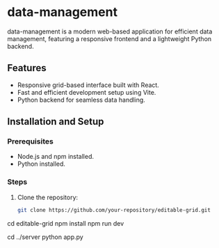 # data-management

data-management is a modern web-based application for efficient data management, featuring a responsive frontend and a lightweight Python backend.

## Features

- Responsive grid-based interface built with React.
- Fast and efficient development setup using Vite.
- Python backend for seamless data handling.

## Installation and Setup

### Prerequisites
- Node.js and npm installed.
- Python installed.

### Steps
1. Clone the repository:
   ```bash
   git clone https://github.com/your-repository/editable-grid.git


cd editable-grid
npm install
npm run dev

cd ../server
python app.py

